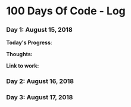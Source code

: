 # 100 Days Of Code - Log

### Day 1: August 15, 2018

**Today's Progress**:

**Thoughts:**

**Link to work:** 

### Day 2: August 16, 2018

### Day 3: August 17, 2018

